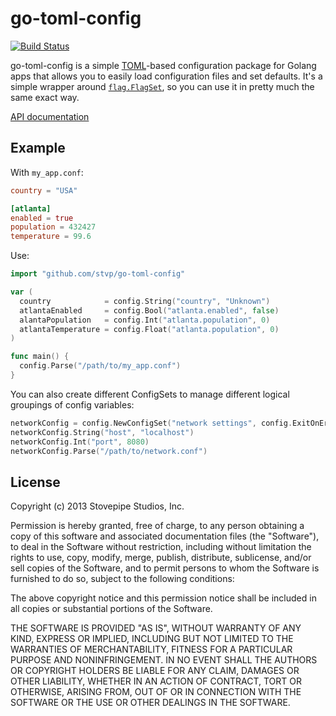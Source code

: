 go-toml-config
==============

[![Build Status](https://travis-ci.org/stvp/go-toml-config.png?branch=master)](https://travis-ci.org/stvp/go-toml-config)

go-toml-config is a simple [TOML](https://github.com/mojombo/toml)-based
configuration package for Golang apps that allows you to easily load
configuration files and set defaults. It's a simple wrapper around
[`flag.FlagSet`](http://golang.org/pkg/flag/), so you can use it in pretty much
the same exact way.

[API documentation](http://godoc.org/github.com/stvp/go-toml-config)

Example
--------

With `my_app.conf`:

```toml
country = "USA"

[atlanta]
enabled = true
population = 432427
temperature = 99.6
```

Use:

```go
import "github.com/stvp/go-toml-config"

var (
  country            = config.String("country", "Unknown")
  atlantaEnabled     = config.Bool("atlanta.enabled", false)
  alantaPopulation   = config.Int("atlanta.population", 0)
  atlantaTemperature = config.Float("atlanta.population", 0)
)

func main() {
  config.Parse("/path/to/my_app.conf")
}
```

You can also create different ConfigSets to manage different logical groupings
of config variables:

```go
networkConfig = config.NewConfigSet("network settings", config.ExitOnError)
networkConfig.String("host", "localhost")
networkConfig.Int("port", 8080)
networkConfig.Parse("/path/to/network.conf")
```

License
-------

Copyright (c) 2013 Stovepipe Studios, Inc.

Permission is hereby granted, free of charge, to any person obtaining a copy of
this software and associated documentation files (the "Software"), to deal in
the Software without restriction, including without limitation the rights to
use, copy, modify, merge, publish, distribute, sublicense, and/or sell copies of
the Software, and to permit persons to whom the Software is furnished to do so,
subject to the following conditions:

The above copyright notice and this permission notice shall be included in all
copies or substantial portions of the Software.

THE SOFTWARE IS PROVIDED "AS IS", WITHOUT WARRANTY OF ANY KIND, EXPRESS OR
IMPLIED, INCLUDING BUT NOT LIMITED TO THE WARRANTIES OF MERCHANTABILITY, FITNESS
FOR A PARTICULAR PURPOSE AND NONINFRINGEMENT. IN NO EVENT SHALL THE AUTHORS OR
COPYRIGHT HOLDERS BE LIABLE FOR ANY CLAIM, DAMAGES OR OTHER LIABILITY, WHETHER
IN AN ACTION OF CONTRACT, TORT OR OTHERWISE, ARISING FROM, OUT OF OR IN
CONNECTION WITH THE SOFTWARE OR THE USE OR OTHER DEALINGS IN THE SOFTWARE.

